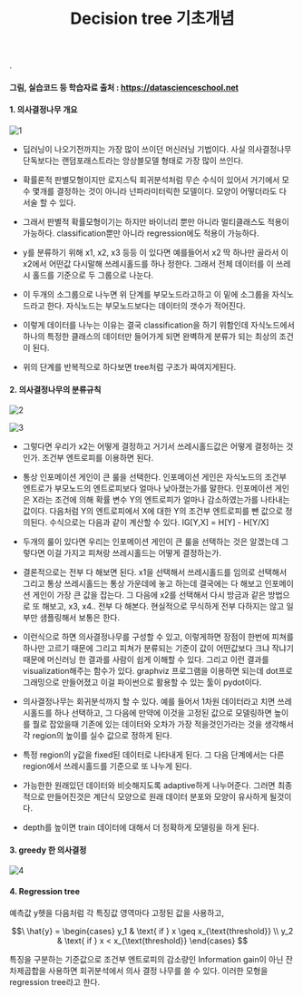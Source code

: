 ﻿---
layout: post
title: "Decision tree 기초개념"
tags: [Classification]
comments: true
---

.

#### 그림, 실습코드 등 학습자료 출처 : https://datascienceschool.net

#### 1. 의사결정나무 개요

![1](https://user-images.githubusercontent.com/41605276/57058654-07c5dc80-6cec-11e9-8b6c-210f76a2011a.jpg)

- 딥러닝이 나오기전까지는 가장 많이 쓰이던 머신러닝 기법이다. 사실 의사결정나무 단독보다는 랜덤포래스트라는 앙상블모델 형태로 가장 많이 쓰인다.


- 확률론적 판별모형이지만 로지스틱 회귀분석처럼 무슨 수식이 있어서 거기에서 모수 몇개를 결정하는 것이 아니라 넌파라미터릭한 모델이다. 모양이 어떻더라도 다 서술 할 수 있다.


- 그래서 판별적 확률모형이기는 하지만 바이너리 뿐만 아니라 멀티클래스도 적용이 가능하다. classification뿐만 아니라 regression에도 적용이 가능하다. 


- y를 분류하기 위해 x1, x2, x3 등등 이 있다면 예를들어서 x2 딱 하나만 골라서 이 x2에서 어떤값 다시말해 쓰레시홀드를 하나 정한다. 그래서 전체 데이터를 이 쓰레시 홀드를 기준으로 두 그룹으로 나눈다.


- 이 두개의 소그룹으로 나누면 위 단계를 부모노드라고하고 이 밑에 소그룹을 자식노드라고 한다. 자식노드는 부모노드보다는 데이터의 갯수가 적어진다.


- 이렇게 데이터를 나누는 이유는 결국 classification을 하기 위함인데 자식노드에서 하나의 특정한 클래스의 데이터만 들어가게 되면 완벽하게 분류가 되는 최상의 조건이 된다.


- 위의 단계를 반복적으로 하다보면 tree처럼 구조가 짜여지게된다.


#### 2. 의사결정나무의 분류규칙

![2](https://user-images.githubusercontent.com/41605276/57058660-11e7db00-6cec-11e9-9efa-23712d7def9a.jpg)

![3](https://user-images.githubusercontent.com/41605276/57058670-18765280-6cec-11e9-91c0-f2617aab5698.jpg)


- 그렇다면 우리가 x2는 어떻게 결정하고 거기서 쓰레시홀드값은 어떻게 결정하는 것인가. 조건부 엔트로피를 이용하면 된다.


- 통상 인포메이션 게인이 큰 룰을 선택한다. 인포메이션 게인은 자식노드의 조건부 엔트로가 부모노드의 엔트로피보다 얼마나 낮아졌는가를 말한다. 인포메이션 게인은  X라는 조건에 의해 확률 변수 Y의 엔트로피가 얼마나 감소하였는가를 나타내는 값이다. 다음처럼 Y의 엔트로피에서 X에 대한 Y의 조건부 엔트로피를 뺀 값으로 정의된다. 수식으로는 다음과 같이 계산할 수 있다. IG[Y,X] = H[Y] - H[Y/X]


- 두개의 룰이 있다면 우리는 인포메이션 게인이 큰 룰을 선택하는 것은 알겠는데 그렇다면 이걸 가지고 피쳐랑 쓰레시홀드는 어떻게 결정하는가.


- 결론적으로는 전부 다 해보면 된다. x1을 선택해서 쓰레시홀드를 임의로 선택해서 그리고 통상 쓰레시홀드는 통상 가운데에 놓고 하는데 결국에는 다 해보고 인포메이션 게인이 가장 큰 값을 잡는다. 그 다음에 x2를 선택해서 다시 방금과 같은 방법으로 또 해보고, x3, x4.. 전부 다 해본다. 현실적으로 무식하게 전부 다하지는 않고 일부만 샘플링해서 보통은 한다.


- 이런식으로 하면 의사결정나무를 구성할 수 있고, 이렇게하면 장점이 한번에 피쳐를 하나만 고르기 때문에 그리고 피쳐가 분류되는 기준이 값이 어떤값보다 크냐 작냐기 때문에 머신러닝 한 결과를 사람이 쉽게 이해할 수 있다. 그리고 이런 결과를 visualization해주는 함수가 있다. graphviz 프로그램을 이용하면 되는데 dot프로그래밍으로 만들어졌고 이걸 파이썬으로 활용할 수 있는 툴이 pydot이다.


- 의사결정나무는 회귀분석까지 할 수 있다. 예를 들어서 1차원 데이터라고 치면 쓰레시홀드를 하나 선택하고, 그 다음에 만약에 이것을 고정된 값으로 모델링하면 높이를 뭘로 잡았을때 기존에 있는 데이터와 오차가 가장 적을것인가라는 것을 생각해서 각 region의 높이를 실수 값으로 정하게 된다. 


- 특정 region의 y값을 fixed된 데이터로 나타내게 된다. 그 다음 단계에서는 다른 region에서 쓰레시홀드를 기준으로 또 나누게 된다.


- 가능한한 원래있던 데이터와 비슷해지도록 adaptive하게 나누어준다. 그러면 최종적으로 만들어진것은 계단식 모양으로 원래 데이터 분포와 모양이 유사하게 될것이다.


- depth를 높이면 train 데이터에 대해서 더 정확하게 모델링을 하게 된다.

#### 3. greedy 한 의사결정

![4](https://user-images.githubusercontent.com/41605276/57058676-20ce8d80-6cec-11e9-82c9-94a3eb937d50.jpg)

#### 4. Regression tree

예측값 y헷을 다음처럼 각 특징값 영역마다 고정된 값을 사용하고,

$$\ \hat{y} = 
\begin{cases} 
y_1 & \text{ if } x \geq x_{\text{threshold}} \\ 
y_2 & \text{ if } x < x_{\text{threshold}}
\end{cases} $$

특징을 구분하는 기준값으로 조건부 엔트로피의 감소량인 Information gain이 아닌 잔차제곱합을 사용하면 회귀분석에서 의사 결정 나무를 쓸 수 있다. 이러한 모형을 regression tree라고 한다.
